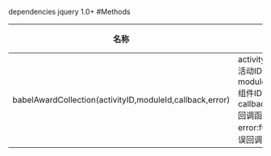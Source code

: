 dependencies
jquery 1.0+
#Methods

| 名称                            |参数                                |说明                           |
| ------------------------------  | --------------------------------- | -------------------------------- |
| babelAwardCollection(activityID,moduleId,callback,error)    |activityID:String 活动ID  moduleId:string 组件ID  callback:function 回调函数  error:function 错误回调函数                 | 领取奖品接口                     |

